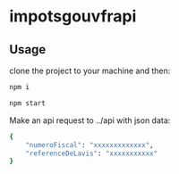 # impotsgouvfrapi
## Usage
clone the project to your machine and then:

```bash
npm i
```

```bash
npm start
```
Make an api request to ../api with json data:

```bash
{
	"numeroFiscal": "xxxxxxxxxxxxx",
	"referenceDeLavis": "xxxxxxxxxxx"
}
```

